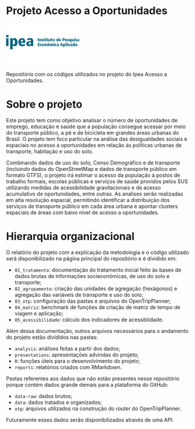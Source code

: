 # Projeto Acesso a Oportunidades

<img src="figure/ipea.jpg" alt="ipea" width="200"/>

Repositório com os códigos utilizados no projeto do Ipea Acesso a Oportunidades.

# Sobre o projeto

Este projeto tem como objetivo analisar o número de oportunidades de emprego, educação e saúde que a população consegue acessar por meio do transporte público, a pé e de bicicleta em grandes áreas urbanas do Brasil. O projeto tem foco particular na análise das desigualdades sociais e espaciais no acesso a oportunidades em relação às políticas urbanas de transporte, habitação e uso do solo.

Combinando dados de uso do solo, Censo Demográfico e de transporte (incluindo dados do OpenStreetMap e dados de transporte público em formato GTFS), o projeto irá estimar o acesso da população à postos de trabalho formais, escolas públicas e serviços de saúde providos pelos SUS utilizando medidas de acessibilidade gravitacionais e de acesso acumulativo de oportunidades, entre outras. As analises serão realizadas em alta resolução espacial, permitindo identificar a distribuição dos serviços de transporte público em cada área urbana e apontar clusters espaciais de áreas com baixo nível de acesso a oportunidades. 

# Hierarquia organizacional

O relatório do projeto com a explicação da metodologia e o código utilizado será disponibilizado na página principal do repositório e é dividido em:

- ``01_tratamento``: documentação do tratamento inicial feito às bases de dados brutas de informações socieconômicas, de uso do solo e transporte;
- ``02_agrupamento``: criação das unidades de agregação (hexágonos) e agregação das variáveis de transporte e uso do solo;
- ``03_otp``: configuração das pastas e arquivos do OpenTripPlanner;
- ``04_matriz``: benchmark de funções de criação de matriz de tempo de viagem e aplicação;
- ``05_acessibilidade``: cálculo dos indicadores de acessiblidade.

Além dessa documentação, outros arquivos necessários para o andamento do projeto estão divididos nas pastas:

- ``analysis``: análises feitas a partir dos dados;
- ``presentations``: apresentações advindas do projeto;
- ``R``: funções úteis para o desenvolvimento do projeto;
- ``reports``: relatórios criados com RMarkdown.

Pastas referentes aos dados que não estão presentes nesse repositório porque contém dados grande demais para a plataforma do GitHub:

- ``data-raw``: dados brutos;
- ``data``: dados tratados e organizados;
- ``otp``: arquivos utilizados na construção do _router_ do OpenTripPlanner.

Futuramente esses dados serão disponibilizados através de uma API.